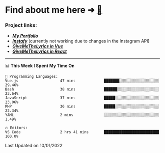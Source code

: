 # Find about me here ➜ [🧑](https://pauabella.dev)

### Project links:
- ***[My Portfolio](https://pauabella.dev)***
- ***[Instafy](https://instafy.me)*** (currently not working due to changes in the Instagram API)
- ***[GiveMeTheLyrics in Vue](https://lyrics.pauabella.dev)***
- ***[GiveMeTheLyrics in React](https://pauabella.dev/GiveMeTheLyrics)***

---
<!--START_SECTION:waka-->
📊 **This Week I Spent My Time On** 

```text
💬 Programming Languages: 
Vue.js                   47 mins             ███████░░░░░░░░░░░░░░░░░░   29.46% 
Bash                     38 mins             ██████░░░░░░░░░░░░░░░░░░░   23.64% 
JavaScript               37 mins             █████░░░░░░░░░░░░░░░░░░░░   23.06% 
PHP                      36 mins             █████░░░░░░░░░░░░░░░░░░░░   22.34% 
YAML                     2 mins              ░░░░░░░░░░░░░░░░░░░░░░░░░   1.49%

🔥 Editors: 
VS Code                  2 hrs 41 mins       █████████████████████████   100.0%

```


 Last Updated on 10/01/2022
<!--END_SECTION:waka-->
